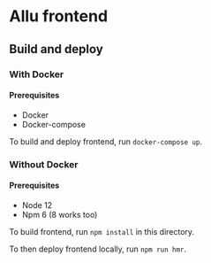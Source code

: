 # Allu frontend

## Build and deploy

### With Docker
#### Prerequisites
- Docker
- Docker-compose

To build and deploy frontend, run `docker-compose up`.

### Without Docker
#### Prerequisites
- Node 12
- Npm 6 (8 works too)

To build frontend, run `npm install` in this directory.

To then deploy frontend locally, run `npm run hmr`.
